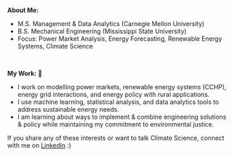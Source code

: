 **About Me:** 
<br/>
- M.S. Management & Data Analytics (Carnegie Mellon University)
- B.S. Mechanical Engineering (Mississippi State University)
- Focus: Power Market Analysis, Energy Forecasting, Renewable Energy Systems, Climate Science

<br/>

**My Work:** 🌱
<br/>
- I work on modelling power markets, renewable energy systems (CCHP), energy grid interactions, and energy policy with rural applications.
- I use machine learning, statistical analysis, and data analytics tools to address sustainable energy needs.
- I am learning about ways to implement & combine engineering solutions & policy while maintaining my commitment to environmental justice. 


If you share any of these interests or want to talk Climate Science, connect with me on [LinkedIn](https://www.linkedin.com/in/philippe-schicker/) :)
